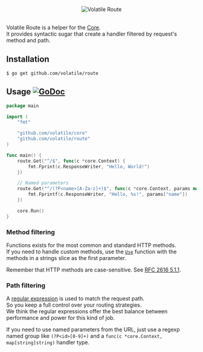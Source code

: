 <p align="center"><img src="http://volatile.whitedevops.com/images/repositories/route/logo.png" alt="Volatile Route" title="Volatile Route"><br><br></p>

Volatile Route is a helper for the [Core](https://github.com/volatile/core).  
It provides syntactic sugar that create a handler filtered by request's method and path.

## Installation

```Shell
$ go get github.com/volatile/route
```

## Usage [![GoDoc](https://godoc.org/github.com/volatile/route?status.svg)](https://godoc.org/github.com/volatile/route)

```Go
package main

import (
	"fmt"

	"github.com/volatile/core"
	"github.com/volatile/route"
)

func main() {
	route.Get("^/$", func(c *core.Context) {
		fmt.Fprint(c.ResponseWriter, "Hello, World!")
	})

	// Named parameters
	route.Get("^/(?P<name>[A-Za-z]+)$", func(c *core.Context, params map[string]string) {
		fmt.Fprintf(c.ResponseWriter, "Hello, %s!", params["name"])
	})

	core.Run()
}
```

### Method filtering

Functions exists for the most common and standard HTTP methods.  
If you need to handle custom methods, use the [`Use`](https://godoc.org/github.com/volatile/route#Use) function with the methods in a strings slice as the first parameter.

Remember that HTTP methods are case-sensitive. See [RFC 2616 5.1.1](https://tools.ietf.org/html/rfc2616#section-5.1.1).

### Path filtering

A [regular expression](https://golang.org/pkg/regexp/syntax/) is used to match the request path.  
So you keep a full control over your routing strategies.  
We think the regular expressions offer the best balance between performance and power for this kind of job.

If you need to use named parameters from the URL, just use a regexp named group like `(?P<id>[0-9]+)` and a `func(c *core.Context, map[string]string)` handler type.
